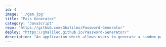 ```yaml
---
id: 4
image: './gen.jpg'
title: "Pass Generator"
category: "JavaScript"
repo: "https://github.com/Ghalileo/Password-Generator"
deploy: "https://ghalileo.github.io/Password-Generator/"
description: "An application which allows users to generate a random password."
---
```

